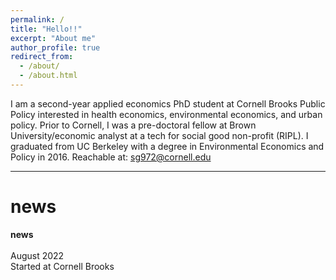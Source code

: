 ```yaml
---
permalink: /
title: "Hello!!"
excerpt: "About me"
author_profile: true
redirect_from: 
  - /about/
  - /about.html
---
```


I am a second-year applied economics PhD student at Cornell Brooks Public Policy interested in health economics, environmental economics, and urban policy. Prior to Cornell, I was a pre-doctoral fellow at Brown University/economic analyst at a tech for social good non-profit (RIPL). I graduated from UC Berkeley with a degree in Environmental Economics and Policy in 2016. Reachable at: sg972@cornell.edu
___
# news 
</div>
  <div id="news">
    <b>news</b>
    <br><br><div class="news-item">
        <div class="news-time">August 2022</div>
        <div class="news-txt">Started at Cornell Brooks</div>
        </div></ul>
  </div>
</div>
